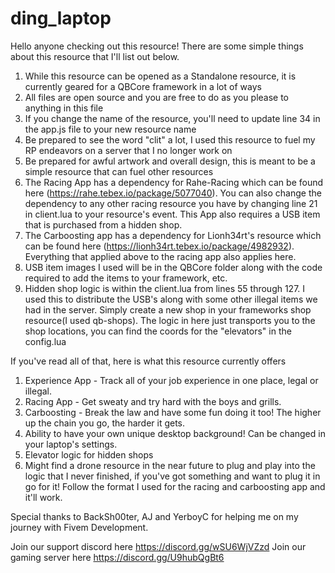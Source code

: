 # ding_laptop
Hello anyone checking out this resource! There are some simple things about this resource that I'll list out below.

1. While this resource can be opened as a Standalone resource, it is currently geared for a QBCore framework in a lot of ways
2. All files are open source and you are free to do as you please to anything in this file
3. If you change the name of the resource, you'll need to update line 34 in the app.js file to your new resource name
4. Be prepared to see the word "clit" a lot, I used this resource to fuel my RP endeavors on a server that I no longer work on
5. Be prepared for awful artwork and overall design, this is meant to be a simple resource that can fuel other resources
6. The Racing App has a dependency for Rahe-Racing which can be found here (https://rahe.tebex.io/package/5077040). You can also change the dependency to any other racing resource you have by changing line 21 in client.lua to your resource's event. This App also requires a USB item that is purchased from a hidden shop.
7. The Carboosting app has a dependency for Lionh34rt's resource which can be found here (https://lionh34rt.tebex.io/package/4982932). Everything that applied above to the racing app also applies here.
8. USB item images I used will be in the QBCore folder along with the code required to add the items to your framework, etc.
9. Hidden shop logic is within the client.lua from lines 55 through 127. I used this to distribute the USB's along with some other illegal items we had in the server. Simply create a new shop in your frameworks shop resource(I used qb-shops). The logic in here just transports you to the shop locations, you can find the coords for the "elevators" in the config.lua

If you've read all of that, here is what this resource currently offers

1. Experience App - Track all of your job experience in one place, legal or illegal.
2. Racing App - Get sweaty and try hard with the boys and grills.
3. Carboosting - Break the law and have some fun doing it too! The higher up the chain you go, the harder it gets.
4. Ability to have your own unique desktop background! Can be changed in your laptop's settings.
5. Elevator logic for hidden shops
6. Might find a drone resource in the near future to plug and play into the logic that I never finished, if you've got something and want to plug it in go for it! Follow the format I used for the racing and carboosting app and it'll work.


Special thanks to BackSh00ter, AJ and YerboyC for helping me on my journey with Fivem Development.

Join our support discord here https://discord.gg/wSU6WjVZzd
Join our gaming server here https://discord.gg/U9hubQgBt6
